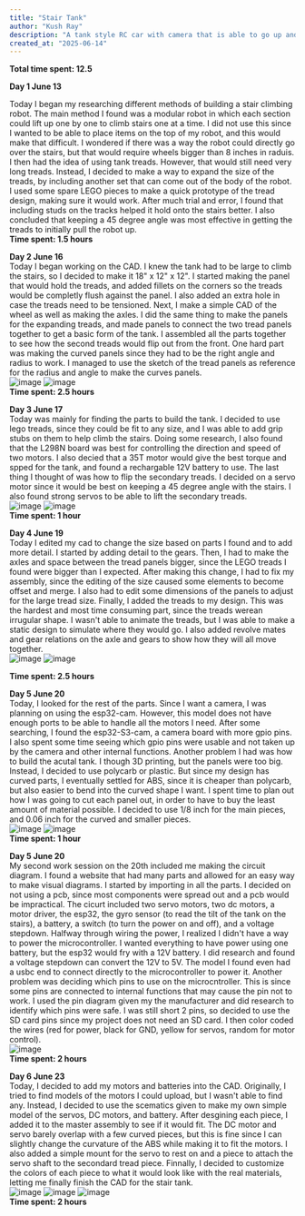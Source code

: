 ```yaml
---
title: "Stair Tank"
author: "Kush Ray"
description: "A tank style RC car with camera that is able to go up and down stairs"
created_at: "2025-06-14"
---
```

**Total time spent: 12.5**

**Day 1 June  13**       

Today I began my researching different methods of building a stair climbing robot. The main method I found was a modular robot in which each section could lift up one by one to climb stairs one at a time. I did not use this since I wanted to be able to place items on the top of my robot, and this would make that difficult. I wondered if there was a way the robot could directly go over the stairs, but that would require wheels bigger than 8 inches in raduis. I then had the idea of using tank treads. However, that would still need very long treads. Instead, I decided to make a way to expand the size of the treads, by including another set that can come out of the body of the robot. I used some spare LEGO pieces to make a quick prototype of the tread design, making sure it would work. After much trial and error, I found that including studs on the tracks helped it hold onto the stairs better. I also concluded that keeping a 45 degree angle was most effective in getting the treads to initially pull the robot up.        
**Time spent: 1.5 hours**

**Day 2 June 16**             
Today I began working on the CAD. I knew the tank had to be large to climb the stairs, so I decided to make it 18" x 12" x 12". I started making the panel that would hold the treads, and added fillets on the corners so the treads would be completly flush against the panel. I also added an extra hole in case the treads need to be tensioned. Next, I make a simple CAD of the wheel as well as making the axles. I did the same thing to make the panels for the expanding treads, and made panels to connect the two tread panels together to get a basic form of the tank. I assembled all the parts together to see how the second treads would flip out from the front. One hard part was making the curved panels since they had to be the right angle and radius to work. I managed to use the sketch of the tread panels as reference for the radius and angle to make the curves panels.            
![image](https://github.com/user-attachments/assets/36f6bd73-8636-438a-b25a-d29ca3d39184)
![image](https://github.com/user-attachments/assets/a206e337-7992-4b2d-9bed-e0235a2d2a1b)            
**Time spent: 2.5 hours**

**Day 3 June 17**             
Today was mainly for finding the parts to build the tank. I decided to use lego treads, since they could be fit to any size, and I was able to add grip stubs on them to help climb the stairs. Doing some research, I also found that the L298N board was best for controlling the direction and speed of two motors. I also decied that a 35T motor would give the best torque and spped for the tank, and found a rechargable 12V battery to use. The last thing I thought of was how to flip the secondary treads. I decided on a servo motor since it would be best on keeping a 45 degree angle with the stairs. I also found strong servos to be able to lift the secondary treads.           
![image](https://github.com/user-attachments/assets/f86b057f-92ae-4f38-bc43-d99139783f57)
![image](https://github.com/user-attachments/assets/0e44c1c0-414d-4418-ab89-67da427c1782)               
**Time spent: 1 hour**

**Day 4 June 19**            
Today I edited my cad to change the size based on parts I found and to add more detail. I started by adding detail to the gears. Then, I had to make the axles and space between the tread panels bigger, since the LEGO treads I found were bigger than I expected. After making this change, I had to fix my assembly, since the editing of the size caused some elements to become offset and merge. I also had to edit some dimensions of the panels to adjust for the large tread size. Finally, I added the treads to my design. This was the hardest and most time consuming part, since the treads werean irrugular shape. I wasn't able to animate the treads, but I was able to make a static design to simulate where they would go. I also added revolve mates and gear relations on the axle and gears to show how they will all move together.              
![image](https://github.com/user-attachments/assets/ff4bdb19-f4bc-40a0-b86c-6fc99675db0e)
![image](https://github.com/user-attachments/assets/5ba62cbd-a306-49af-b9a0-f6ca8c1355c2)                                


**Time spent: 2.5 hours**

**Day 5 June 20**                
Today, I looked for the rest of the parts. Since I want a camera, I was planning on using the esp32-cam. However, this model does not have enough ports to be able to handle all the motors I need. After some searching, I found the esp32-S3-cam, a camera board with more gpio pins. I also spent some time seeing which gpio pins were usable and not taken up by the camera and other internal functions. Another problem I had was how to build the acutal tank. I though 3D printing, but the panels were too big. Instead, I decided to use polycarb or plastic. But since my design has curved parts, I eventually settled for ABS, since it is cheaper than polycarb, but also easier to bend into the curved shape I want. I spent time to plan out how I was going to cut each panel out, in order to have to buy the  least amount of material possible. I decided to use 1/8 inch for the main pieces, and 0.06 inch for the curved and smaller pieces.        
![image](https://github.com/user-attachments/assets/62c688f9-5820-416c-84fc-72411648f3c1)
![image](https://github.com/user-attachments/assets/a65f4227-239a-4c1a-bd23-ec5efb9d9ced)               
**Time spent: 1 hour**

**Day 5 June 20**               
My second work session on the 20th included me making the circuit diagram. I found a website that had many parts and allowed for an easy way to make visual diagrams. I started by importing in all the parts. I decided on not using a pcb, since most components were spread out and a pcb would be impractical. The cicurt included two servo motors, two dc motors, a motor driver, the esp32, the gyro sensor (to read the tilt of the tank on the stairs), a battery, a switch (to turn the power on and off), and a voltage stepdown. Halfway through wiring the power, I realized I didn't have a way to power the microcontroller. I wanted everything to have power using one battery, but the esp32 would fry with a 12V battery. I did research and found a voltage stepdown can convert the 12V to 5V. The model I found even had a usbc end to connect directly to the microcontroller to power it. Another problem was deciding which pins to use on the microcntroller. This is since some pins are connected to internal functions that may cause the pin not to work. I used the pin diagram given my the manufacturer and did research to identify which pins were safe. I was still short 2 pins, so decided to use the SD card pins since my project does not need an SD card. I then color coded the wires (red for power, black for GND, yellow for servos, random for motor control).             
![image](https://github.com/user-attachments/assets/db19ce81-5275-4bf9-ab6d-22fa1a068965)                
**Time spent: 2 hours**

**Day 6 June 23**           
Today, I decided to add my motors and batteries into the CAD. Originally, I tried to find models of the motors I could upload, but I wasn't able to find any. Instead, I decided to use the scematics given to make my own simple model of the servos, DC motors, and battery. After desgining each piece, I added it to the master assembly to see if it would fit. The DC motor and servo barely overlap with a few curved pieces, but this is fine since I can slightly change the curvature of the ABS while making it to fit the motors. I also added a simple mount for the servo to rest on and a piece to attach the servo shaft to the secondard tread piece. Finnally, I decided to customize the colors of each piece to what it would look like with the real materials, letting me finally finish the CAD for the stair tank.             
![image](https://github.com/user-attachments/assets/63faf58e-e27e-4e0e-ae77-bc1538ede891)
![image](https://github.com/user-attachments/assets/b6300b54-02c8-4fda-8237-e4a0409fa547)
![image](https://github.com/user-attachments/assets/0de8ce34-d16a-4db9-bc4f-6f852c96a8a7)       
**Time spent: 2 hours**
